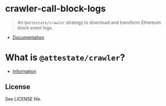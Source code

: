 # crawler-call-block-logs

> An `@attestate/crawler` strategy to download and transform Ethereum block
> event logs.

- [Documentation](https://attestate.com/crawler/strategies/call-block-logs.html)

# What is `@attestate/crawler`?

- [Information](https://attestate.com/crawler/)

## License

See LICENSE file.
